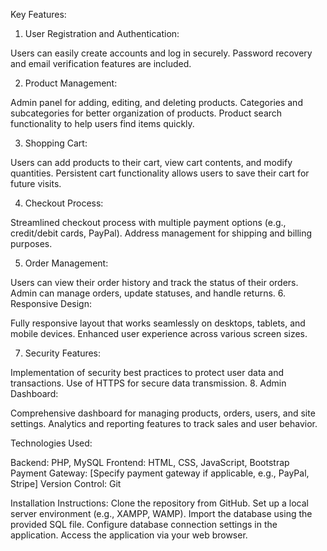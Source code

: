 Key Features:
1. User Registration and Authentication:

Users can easily create accounts and log in securely.
Password recovery and email verification features are included.

2. Product Management:

Admin panel for adding, editing, and deleting products.
Categories and subcategories for better organization of products.
Product search functionality to help users find items quickly.

3. Shopping Cart:

Users can add products to their cart, view cart contents, and modify quantities.
Persistent cart functionality allows users to save their cart for future visits.

4. Checkout Process:

Streamlined checkout process with multiple payment options (e.g., credit/debit cards, PayPal).
Address management for shipping and billing purposes.

5. Order Management:

Users can view their order history and track the status of their orders.
Admin can manage orders, update statuses, and handle returns.
6. Responsive Design:

Fully responsive layout that works seamlessly on desktops, tablets, and mobile devices.
Enhanced user experience across various screen sizes.

7. Security Features:

Implementation of security best practices to protect user data and transactions.
Use of HTTPS for secure data transmission.
8. Admin Dashboard:

Comprehensive dashboard for managing products, orders, users, and site settings.
Analytics and reporting features to track sales and user behavior.


Technologies Used:

Backend: PHP, MySQL
Frontend: HTML, CSS, JavaScript, Bootstrap
Payment Gateway: [Specify payment gateway if applicable, e.g., PayPal, Stripe]
Version Control: Git


Installation Instructions:
Clone the repository from GitHub.
Set up a local server environment (e.g., XAMPP, WAMP).
Import the database using the provided SQL file.
Configure database connection settings in the application.
Access the application via your web browser.
